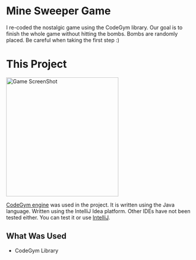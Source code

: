 #  Mine Sweeper Game

I re-coded the nostalgic game using the CodeGym library. Our goal is to finish the whole game without hitting the bombs. Bombs are randomly placed. Be careful when taking the first step :)


# This Project

<a data-flickr-embed="true" href="https://www.flickr.com/photos/193531097@N07/51330380091/in/dateposted-public/" title="Screenshot_1"><img src="https://live.staticflickr.com/65535/51330380091_19d8167b94_n.jpg" width="302" height="320" alt="Game ScreenShot"></a>


[CodeGym engine](https://codegym.cc/) was used in the project. It is written using the Java language. Written using the IntelliJ Idea platform. Other IDEs have not been tested either. You can test it or use [IntelliJ](https://www.jetbrains.com/idea/download/).



## What Was Used
- CodeGym Library



